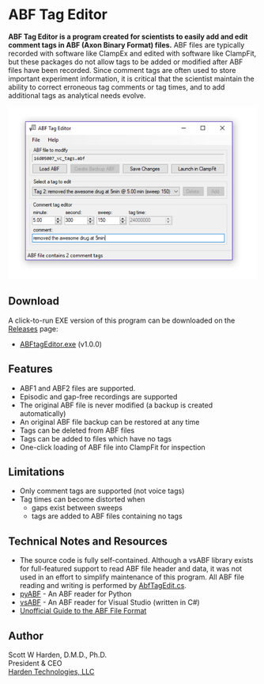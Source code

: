 # ABF Tag Editor

**ABF Tag Editor is a program created for scientists to easily add and edit comment tags in ABF (Axon Binary Format) files.** ABF files are typically recorded with software like ClampEx and edited with software like ClampFit, but these packages do not allow tags to be added or modified after ABF files have been recorded. Since comment tags are often used to store important experiment information, it is critical that the scientist maintain the ability to correct erroneous tag comments or tag times, and to add additional tags as analytical needs evolve.

![](doc/screenshot.png)

## Download
A click-to-run EXE version of this program can be downloaded on the [Releases](https://github.com/swharden/ABF-Tag-Editor/releases) page:
* [ABFtagEditor.exe](https://github.com/swharden/ABF-Tag-Editor/releases/download/1.0.0/ABFtagEditor.exe) (v1.0.0)

## Features
* ABF1 and ABF2 files are supported.
* Episodic and gap-free recordings are supported
* The original ABF file is never modified (a backup is created automatically)
* An original ABF file backup can be restored at any time
* Tags can be deleted from ABF files
* Tags can be added to files which have no tags
* One-click loading of ABF file into ClampFit for inspection

## Limitations
* Only comment tags are supported (not voice tags)
* Tag times can become distorted when
  * gaps exist between sweeps
  * tags are added to ABF files containing no tags
  
## Technical Notes and Resources
* The source code is fully self-contained. Although a vsABF library exists for full-featured support to read ABF file header and data, it was not used in an effort to simplify maintenance of this program. All ABF file reading and writing is performed by [AbfTagEdit.cs](src/ABFtagEditor/ABFtagEditor/AbfTagEdit.cs).
* [pyABF](https://github.com/swharden/pyABF) - An ABF reader for Python
* [vsABF](https://github.com/swharden/vsABF) - An ABF reader for Visual Studio (written in C#)
* [Unofficial Guide to the ABF File Format](https://github.com/swharden/pyABF/tree/master/docs/advanced/abf-file-format)

## Author
Scott W Harden, D.M.D., Ph.D.\
President & CEO\
[Harden Technologies, LLC](https://tech.swharden.com)
